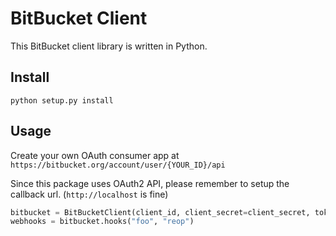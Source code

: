 # BitBucket Client

This BitBucket client library is written in Python.

## Install

    python setup.py install

## Usage

Create your own OAuth consumer app at `https://bitbucket.org/account/user/{YOUR_ID}/api`

Since this package uses OAuth2 API, please remember to setup the callback url.
(`http://localhost` is fine)
    
```python
bitbucket = BitBucketClient(client_id, client_secret=client_secret, token=token, scope=scope)
webhooks = bitbucket.hooks("foo", "reop")
```

